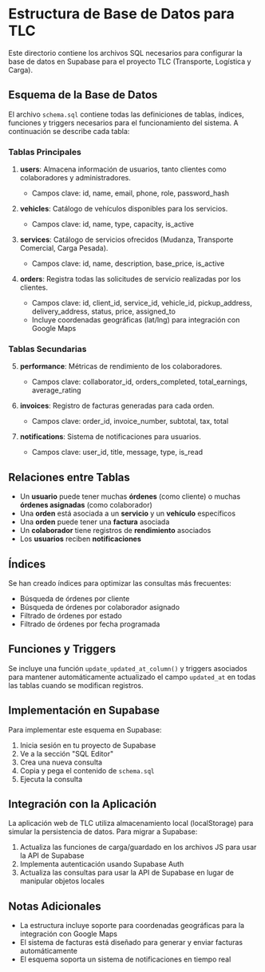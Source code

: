 # Estructura de Base de Datos para TLC

Este directorio contiene los archivos SQL necesarios para configurar la base de datos en Supabase para el proyecto TLC (Transporte, Logística y Carga).

## Esquema de la Base de Datos

El archivo `schema.sql` contiene todas las definiciones de tablas, índices, funciones y triggers necesarios para el funcionamiento del sistema. A continuación se describe cada tabla:

### Tablas Principales

1. **users**: Almacena información de usuarios, tanto clientes como colaboradores y administradores.
   - Campos clave: id, name, email, phone, role, password_hash

2. **vehicles**: Catálogo de vehículos disponibles para los servicios.
   - Campos clave: id, name, type, capacity, is_active

3. **services**: Catálogo de servicios ofrecidos (Mudanza, Transporte Comercial, Carga Pesada).
   - Campos clave: id, name, description, base_price, is_active

4. **orders**: Registra todas las solicitudes de servicio realizadas por los clientes.
   - Campos clave: id, client_id, service_id, vehicle_id, pickup_address, delivery_address, status, price, assigned_to
   - Incluye coordenadas geográficas (lat/lng) para integración con Google Maps

### Tablas Secundarias

5. **performance**: Métricas de rendimiento de los colaboradores.
   - Campos clave: collaborator_id, orders_completed, total_earnings, average_rating

6. **invoices**: Registro de facturas generadas para cada orden.
   - Campos clave: order_id, invoice_number, subtotal, tax, total

7. **notifications**: Sistema de notificaciones para usuarios.
   - Campos clave: user_id, title, message, type, is_read

## Relaciones entre Tablas

- Un **usuario** puede tener muchas **órdenes** (como cliente) o muchas **órdenes asignadas** (como colaborador)
- Una **orden** está asociada a un **servicio** y un **vehículo** específicos
- Una **orden** puede tener una **factura** asociada
- Un **colaborador** tiene registros de **rendimiento** asociados
- Los **usuarios** reciben **notificaciones**

## Índices

Se han creado índices para optimizar las consultas más frecuentes:

- Búsqueda de órdenes por cliente
- Búsqueda de órdenes por colaborador asignado
- Filtrado de órdenes por estado
- Filtrado de órdenes por fecha programada

## Funciones y Triggers

Se incluye una función `update_updated_at_column()` y triggers asociados para mantener automáticamente actualizado el campo `updated_at` en todas las tablas cuando se modifican registros.

## Implementación en Supabase

Para implementar este esquema en Supabase:

1. Inicia sesión en tu proyecto de Supabase
2. Ve a la sección "SQL Editor"
3. Crea una nueva consulta
4. Copia y pega el contenido de `schema.sql`
5. Ejecuta la consulta

## Integración con la Aplicación

La aplicación web de TLC utiliza almacenamiento local (localStorage) para simular la persistencia de datos. Para migrar a Supabase:

1. Actualiza las funciones de carga/guardado en los archivos JS para usar la API de Supabase
2. Implementa autenticación usando Supabase Auth
3. Actualiza las consultas para usar la API de Supabase en lugar de manipular objetos locales

## Notas Adicionales

- La estructura incluye soporte para coordenadas geográficas para la integración con Google Maps
- El sistema de facturas está diseñado para generar y enviar facturas automáticamente
- El esquema soporta un sistema de notificaciones en tiempo real